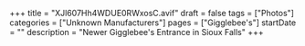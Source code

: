 +++
title = "XJl607Hh4WDUE0RWxosC.avif"
draft = false
tags = ["Photos"]
categories = ["Unknown Manufacturers"]
pages = ["Gigglebee's"]
startDate = ""
description = "Newer Gigglebee's Entrance in Sioux Falls"
+++
